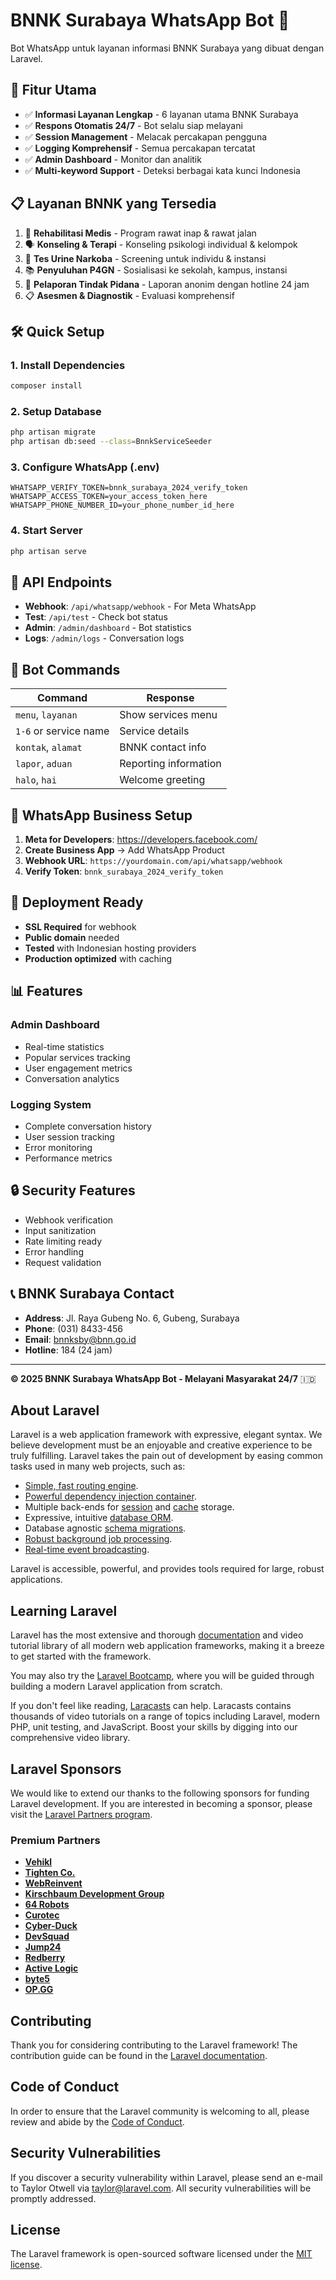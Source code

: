 # BNNK Surabaya WhatsApp Bot 🤖

Bot WhatsApp untuk layanan informasi BNNK Surabaya yang dibuat dengan Laravel.

## 🚀 Fitur Utama

- ✅ **Informasi Layanan Lengkap** - 6 layanan utama BNNK Surabaya
- ✅ **Respons Otomatis 24/7** - Bot selalu siap melayani
- ✅ **Session Management** - Melacak percakapan pengguna
- ✅ **Logging Komprehensif** - Semua percakapan tercatat
- ✅ **Admin Dashboard** - Monitor dan analitik
- ✅ **Multi-keyword Support** - Deteksi berbagai kata kunci Indonesia

## 📋 Layanan BNNK yang Tersedia

1. 🏥 **Rehabilitasi Medis** - Program rawat inap & rawat jalan
2. 🗣️ **Konseling & Terapi** - Konseling psikologi individual & kelompok  
3. 🧪 **Tes Urine Narkoba** - Screening untuk individu & instansi
4. 📚 **Penyuluhan P4GN** - Sosialisasi ke sekolah, kampus, instansi
5. 📢 **Pelaporan Tindak Pidana** - Laporan anonim dengan hotline 24 jam
6. 📋 **Asesmen & Diagnostik** - Evaluasi komprehensif

## 🛠️ Quick Setup

### 1. Install Dependencies
```bash
composer install
```

### 2. Setup Database
```bash
php artisan migrate
php artisan db:seed --class=BnnkServiceSeeder
```

### 3. Configure WhatsApp (.env)
```env
WHATSAPP_VERIFY_TOKEN=bnnk_surabaya_2024_verify_token
WHATSAPP_ACCESS_TOKEN=your_access_token_here
WHATSAPP_PHONE_NUMBER_ID=your_phone_number_id_here
```

### 4. Start Server
```bash
php artisan serve
```

## 🔗 API Endpoints

- **Webhook**: `/api/whatsapp/webhook` - For Meta WhatsApp
- **Test**: `/api/test` - Check bot status  
- **Admin**: `/admin/dashboard` - Bot statistics
- **Logs**: `/admin/logs` - Conversation logs

## 💬 Bot Commands

| Command | Response |
|---------|----------|
| `menu`, `layanan` | Show services menu |
| `1-6` or service name | Service details |
| `kontak`, `alamat` | BNNK contact info |
| `lapor`, `aduan` | Reporting information |
| `halo`, `hai` | Welcome greeting |

## 📱 WhatsApp Business Setup

1. **Meta for Developers**: https://developers.facebook.com/
2. **Create Business App** → Add WhatsApp Product
3. **Webhook URL**: `https://yourdomain.com/api/whatsapp/webhook`
4. **Verify Token**: `bnnk_surabaya_2024_verify_token`

## 🚀 Deployment Ready

- **SSL Required** for webhook
- **Public domain** needed
- **Tested** with Indonesian hosting providers
- **Production optimized** with caching

## 📊 Features

### Admin Dashboard
- Real-time statistics
- Popular services tracking  
- User engagement metrics
- Conversation analytics

### Logging System
- Complete conversation history
- User session tracking
- Error monitoring
- Performance metrics

## 🔒 Security Features

- Webhook verification
- Input sanitization  
- Rate limiting ready
- Error handling
- Request validation

## 📞 BNNK Surabaya Contact

- **Address**: Jl. Raya Gubeng No. 6, Gubeng, Surabaya
- **Phone**: (031) 8433-456
- **Email**: bnnksby@bnn.go.id
- **Hotline**: 184 (24 jam)

---

**© 2025 BNNK Surabaya WhatsApp Bot - Melayani Masyarakat 24/7** 🇮🇩

## About Laravel

Laravel is a web application framework with expressive, elegant syntax. We believe development must be an enjoyable and creative experience to be truly fulfilling. Laravel takes the pain out of development by easing common tasks used in many web projects, such as:

- [Simple, fast routing engine](https://laravel.com/docs/routing).
- [Powerful dependency injection container](https://laravel.com/docs/container).
- Multiple back-ends for [session](https://laravel.com/docs/session) and [cache](https://laravel.com/docs/cache) storage.
- Expressive, intuitive [database ORM](https://laravel.com/docs/eloquent).
- Database agnostic [schema migrations](https://laravel.com/docs/migrations).
- [Robust background job processing](https://laravel.com/docs/queues).
- [Real-time event broadcasting](https://laravel.com/docs/broadcasting).

Laravel is accessible, powerful, and provides tools required for large, robust applications.

## Learning Laravel

Laravel has the most extensive and thorough [documentation](https://laravel.com/docs) and video tutorial library of all modern web application frameworks, making it a breeze to get started with the framework.

You may also try the [Laravel Bootcamp](https://bootcamp.laravel.com), where you will be guided through building a modern Laravel application from scratch.

If you don't feel like reading, [Laracasts](https://laracasts.com) can help. Laracasts contains thousands of video tutorials on a range of topics including Laravel, modern PHP, unit testing, and JavaScript. Boost your skills by digging into our comprehensive video library.

## Laravel Sponsors

We would like to extend our thanks to the following sponsors for funding Laravel development. If you are interested in becoming a sponsor, please visit the [Laravel Partners program](https://partners.laravel.com).

### Premium Partners

- **[Vehikl](https://vehikl.com/)**
- **[Tighten Co.](https://tighten.co)**
- **[WebReinvent](https://webreinvent.com/)**
- **[Kirschbaum Development Group](https://kirschbaumdevelopment.com)**
- **[64 Robots](https://64robots.com)**
- **[Curotec](https://www.curotec.com/services/technologies/laravel/)**
- **[Cyber-Duck](https://cyber-duck.co.uk)**
- **[DevSquad](https://devsquad.com/hire-laravel-developers)**
- **[Jump24](https://jump24.co.uk)**
- **[Redberry](https://redberry.international/laravel/)**
- **[Active Logic](https://activelogic.com)**
- **[byte5](https://byte5.de)**
- **[OP.GG](https://op.gg)**

## Contributing

Thank you for considering contributing to the Laravel framework! The contribution guide can be found in the [Laravel documentation](https://laravel.com/docs/contributions).

## Code of Conduct

In order to ensure that the Laravel community is welcoming to all, please review and abide by the [Code of Conduct](https://laravel.com/docs/contributions#code-of-conduct).

## Security Vulnerabilities

If you discover a security vulnerability within Laravel, please send an e-mail to Taylor Otwell via [taylor@laravel.com](mailto:taylor@laravel.com). All security vulnerabilities will be promptly addressed.

## License

The Laravel framework is open-sourced software licensed under the [MIT license](https://opensource.org/licenses/MIT).
